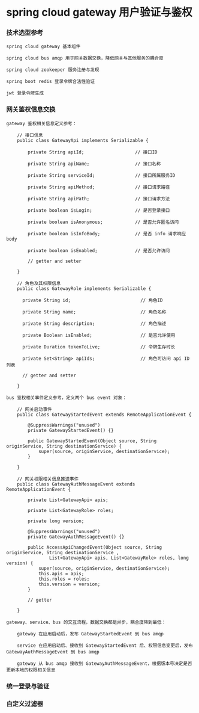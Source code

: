 
# spring cloud gateway 用户验证与鉴权

### 技术选型参考

    spring cloud gateway 基本组件

    spring cloud bus amqp 用于网关数据交换，降低网关与其他服务的耦合度

    spring cloud zookeeper 服务注册与发现

    spring boot redis 登录令牌合法性验证

    jwt 登录令牌生成

### 网关鉴权信息交换

    gateway 鉴权相关信息定义参考：

        // 接口信息
        public class GatewayApi implements Serializable {

            private String apiId;                   // 接口ID

            private String apiName;                 // 接口名称

            private String serviceId;               // 接口所属服务ID

            private String apiMethod;               // 接口请求路径

            private String apiPath;                 // 接口请求方法

            private boolean isLogin;                // 是否登录接口

            private boolean isAnonymous;            // 是否允许匿名访问

            private boolean isInfoBody;             // 是否 info 请求响应 body

            private boolean isEnabled;              // 是否允许访问

            // getter and setter

        }

        // 角色及其权限信息
        public class GatewayRole implements Serializable {

          private String id;                          // 角色ID

          private String name;                        // 角色名称

          private String description;                 // 角色描述

          private Boolean isEnabled;                  // 是否允许使用

          private Duration tokenToLive;               // 令牌生存时长

          private Set<String> apiIds;                 // 角色可访问 api ID 列表

          // getter and setter

        }

    bus 鉴权相关事件定义参考，定义两个 bus event 对象：

        // 网关启动事件
        public class GatewayStartedEvent extends RemoteApplicationEvent {

            @SuppressWarnings("unused")
            private GatewayStartedEvent() {}

            public GatewayStartedEvent(Object source, String originService, String destinationService) {
                super(source, originService, destinationService);
            }

        }

        // 网关权限相关信息推送事件
        public class GatewayAuthMessageEvent extends RemoteApplicationEvent {

            private List<GatewayApi> apis;

            private List<GatewayRole> roles;

            private long version;

            @SuppressWarnings("unused")
            private GatewayAuthMessageEvent() {}

            public AccessApiChangedEvent(Object source, String originService, String destinationService ,
                    List<GatewayApi> apis, List<GatewayRole> roles, long version) {
                super(source, originService, destinationService);
                this.apis = apis;
                this.roles = roles;
                this.version = version;
            }

            // getter

        }

    gateway、service、bus 的交互流程，数据交换都是异步，耦合度降到最低：

        gateway 在应用启动后，发布 GatewayStartedEvent 到 bus amqp

        service 在应用启动后、接收到 GatewayStartedEvent 后、权限信息变更后，发布 GatewayAuthMessageEvent 到 bus amqp

        gateway 从 bus amqp 接收到 GatewayAuthMessageEvent，根据版本号决定是否更新本地的权限相关信息

### 统一登录与验证





### 自定义过滤器
